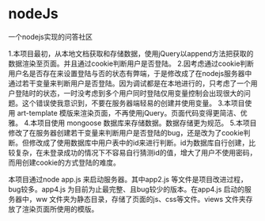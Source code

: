 # nodeJs
一个nodejs实现的问答社区

1.本项目最初，从本地文档获取和存储数据，使用jQuery以append方法把获取的数据渲染至页面。并且通过cookie判断用户是否登陆。
2.因考虑通过cookie判断用户名是否存在来设置登陆与否的状态有弊端，于是修改成了在nodejs服务器中通过若干变量来判断用户是否登陆。因为调试都是在本地进行的，只考虑了一个用户登陆时的状态，一时没考虑到多个用户同时登陆仅用变量控制会出现很大的问题。这个错误使我意识到，不要在服务器端轻易的创建并使用变量。
3.本项目使用 art-template 模版来渲染页面，不再使用jQuery。页面代码变得更简洁、优雅。
4.本项目使用 mongoose 数据库来存储数据。数据存储更为规范。
5.本项目修改了在服务器创建若干变量来判断用户是否登陆的bug，还是改为了cookie判断。但修改成了使用数据库中用户表中的id来进行判断。id为数据库自行创建，比较复杂，在未登录成功的情况下不容易自行猜测id的值，增大了用户不使用密码，而用创建cookie的方式登陆的难度。

本项目通过node app.js 来启动服务器。其中app2.js 等文件是项目改进过程，bug较多。app4.js 为目前为止最完整、且bug较少的版本。在app4.js 启动的服务器中，ww 文件夹为静态目录，存储了页面的js、css等文件。views 文件夹存放了渲染页面所使用的模版。